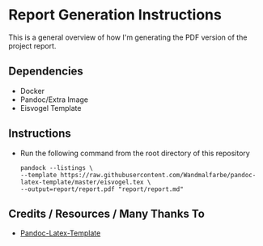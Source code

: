 # Report Generation Instructions

This is a general overview of how I'm generating the PDF version of the project report.

## Dependencies

- Docker
- Pandoc/Extra Image
- Eisvogel Template

## Instructions

- Run the following command from the root directory of this repository

    ```shell
    pandock --listings \
    --template https://raw.githubusercontent.com/Wandmalfarbe/pandoc-latex-template/master/eisvogel.tex \
    --output=report/report.pdf "report/report.md"
    ```

## Credits / Resources / Many Thanks To

* [Pandoc-Latex-Template](https://github.com/Wandmalfarbe/pandoc-latex-template)